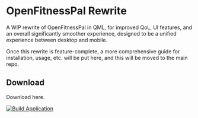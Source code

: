 # OpenFitnessPal Rewrite
A WIP rewrite of OpenFitnessPal in QML, for improved QoL, UI features, and an overall significantly smoother experience, designed to be a unified experience between desktop and mobile.

Once this rewrite is feature-complete, a more comprehensive guide for installation, usage, etc. will be put here, and this will be moved to the main repo.

## Download
Download here.

[![Build Application](https://github.com/crueter/QMLTest/actions/workflows/trigger_builds.yml/badge.svg)](https://github.com/crueter/QMLTest/actions/workflows/trigger_builds.yml)
